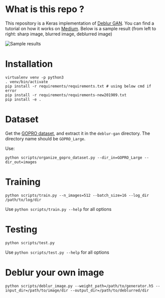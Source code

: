 # What is this repo ?

This repository is a Keras implementation of [Deblur GAN](https://arxiv.org/pdf/1711.07064.pdf). You can find a tutorial on how it works on [Medium](https://blog.sicara.com/keras-generative-adversarial-networks-image-deblurring-45e3ab6977b5). Below is a sample result (from left to right: sharp image, blurred image, deblurred image)

![Sample results](./sample/results0.png)

# Installation

```
virtualenv venv -p python3
. venv/bin/activate
pip install -r requirements/requirements.txt # using below cmd if error 
pip install -r requirements/requirements-new201909.txt
pip install -e .
```

# Dataset

Get the [GOPRO dataset](https://drive.google.com/file/d/1H0PIXvJH4c40pk7ou6nAwoxuR4Qh_Sa2/view?usp=sharing), and extract it in the `deblur-gan` directory. The directory name should be `GOPRO_Large`.

Use:
```
python scripts/organize_gopro_dataset.py --dir_in=GOPRO_Large --dir_out=images
```


# Training

```
python scripts/train.py --n_images=512 --batch_size=16 --log_dir /path/to/log/dir
```

Use `python scripts/train.py --help` for all options

# Testing

```
python scripts/test.py
```

Use `python scripts/test.py --help` for all options

# Deblur your own image

```
python scripts/deblur_image.py --weight_path=/path/to/generator.h5 --input_dir=/path/to/image/dir --output_dir=/path/to/deblurred/dir
```
